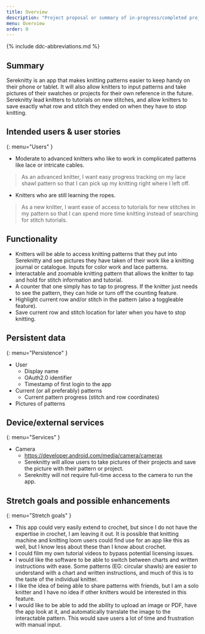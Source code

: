 ```yaml
---
title: Overview
description: "Project proposal or summary of in-progress/completed project."
menu: Overview
order: 0
---
```


{% include ddc-abbreviations.md %}

## Summary

Sereknitty is an app that makes knitting patterns easier to keep handy on their phone or tablet. It will also allow knitters to input patterns and take pictures of their swatches or projects for their own reference in the future. Sereknitty lead knitters to tutorials on new stitches, and allow knitters to save exactly what row and stitch they ended on when they have to stop knitting.

## Intended users & user stories
{: menu="Users" }

* Moderate to advanced knitters who like to work in complicated patterns like lace or intricate cables.
> As an advanced knitter, I want easy progress tracking on my lace shawl pattern so that I can pick up my knitting right where I left off.

* Knitters who are still learning the ropes.
> As a new knitter, I want ease of access to tutorials for new stitches in my pattern so that I can spend more time knitting instead of searching for stitch tutorials. 

## Functionality

* Knitters will be able to access knitting patterns that they put into Sereknitty and see pictures they have taken of their work like a knitting journal or catalogue. Inputs for color work and lace patterns.
* Interactable and zoomable knitting pattern that allows the knitter to tap and hold for stitch information and tutorial.
* A counter that one simply has to tap to progress. If the knitter just needs to see the pattern, they can hide or turn off the counting feature.
* Highlight current row and/or stitch in the pattern (also a toggleable feature).
* Save current row and stitch location for later when you have to stop knitting.


## Persistent data
{: menu="Persistence" }

* User
    * Display name
    * OAuth2.0 identifier
    * Timestamp of first login to the app
* Current (or all preferably) patterns
  * Current pattern progress (stitch and row coordinates)
* Pictures of patterns
    
## Device/external services
{: menu="Services" }

* Camera
  * https://developer.android.com/media/camera/camerax
  * Sereknitty will allow users to take pictures of their projects and save the picture with their pattern or project.
  * Sereknitty will not require full-time access to the camera to run the app.

## Stretch goals and possible enhancements 
{: menu="Stretch goals" }

* This app could very easily extend to crochet, but since I do not have the expertise in crochet, I am leaving it out. It is possible that knitting machine and knitting loom users could find use for an app like this as well, but I know less about these than I know about crochet.
* I could film my own tutorial videos to bypass potential licensing issues.
* I would like the software to be able to switch between charts and written instructions with ease. Some patterns (EG: circular shawls) are easier to understand with a chart and written instructions, and much of this is to the taste of the individual knitter.
* I like the idea of being able to share patterns with friends, but I am a solo knitter and I have no idea if other knitters would be interested in this feature.
* I would like to be able to add the ability to upload an image or PDF, have the app look at it, and automatically translate the image to the interactable pattern. This would save users a lot of time and frustration with manual input.